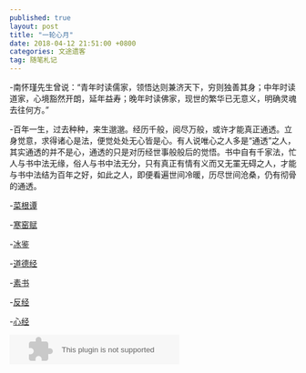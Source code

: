 ```yaml
---
published: true
layout: post
title: "一轮心月"
date: 2018-04-12 21:51:00 +0800
categories: 文途遗客
tag: 随笔札记
---
```


-南怀瑾先生曾说：“青年时读儒家，领悟达则兼济天下，穷则独善其身；中年时读道家，心境豁然开朗，延年益寿；晚年时读佛家，现世的繁华已无意义，明确灵魂去往何方。”

-百年一生，过去种种，来生邈邈。经历千般，阅尽万般，或许才能真正通透。立身觉意，求得诸心是法，便觉处处无心皆是心。有人说唯心之人多是“通透”之人，其实通透的并不是心，通透的只是对历经世事般般后的觉悟。书中自有千家法，忙人与书中法无缘，俗人与书中法无分，只有真正有情有义而又无罣无碍之人，才能与书中法结为百年之好，如此之人，即便看遍世间冷暖，历尽世间沧桑，仍有彻骨的通透。

-[菜根谭](https://so.gushiwen.org/guwen/book_75.aspx)

-[寒窑赋](https://so.gushiwen.org/view_72952.aspx)

-[冰鉴](https://so.gushiwen.org/guwen/book_71.aspx)

-[道德经](https://so.gushiwen.org/guwen/book_28.aspx)

-[素书](https://so.gushiwen.org/guwen/book_39.aspx)

-[反经](https://so.gushiwen.org/guwen/book_57.aspx)

-[心经](https://so.gushiwen.org/guwen/bookv_13817.aspx)

<embed src="//music.163.com/style/swf/widget.swf?sid=5230860&type=2&auto=1&width=278&height=32" width="298" height="52"  allowNetworking="all">

